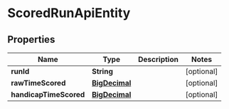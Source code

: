 
# ScoredRunApiEntity

## Properties
Name | Type | Description | Notes
------------ | ------------- | ------------- | -------------
**runId** | **String** |  |  [optional]
**rawTimeScored** | [**BigDecimal**](BigDecimal.md) |  |  [optional]
**handicapTimeScored** | [**BigDecimal**](BigDecimal.md) |  |  [optional]



